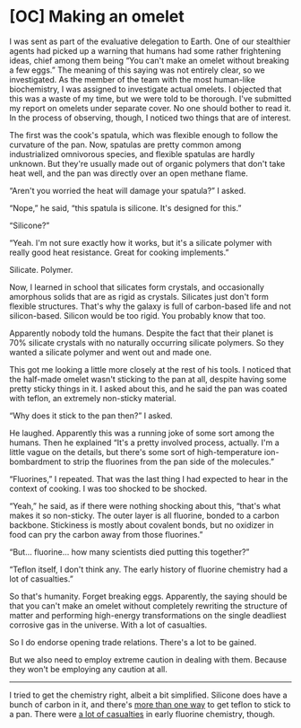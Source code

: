 # [OC] Making an omelet

I was sent as part of the evaluative delegation to Earth.  One of our stealthier agents had picked up a warning that humans had some rather frightening ideas, chief among them being “You can't make an omelet without breaking a few eggs.”  The meaning of this saying was not entirely clear, so we investigated.  As the member of the team with the most human-like biochemistry, I was assigned to investigate actual omelets.  I objected that this was a waste of my time, but we were told to be thorough.  I've submitted my report on omelets under separate cover.  No one should bother to read it.  In the process of observing, though, I noticed two things that are of interest.

The first was the cook's spatula, which was flexible enough to follow the curvature of the pan.  Now, spatulas are pretty common among industrialized omnivorous species, and flexible spatulas are hardly unknown.  But they're usually made out of organic polymers that don't take heat well, and the pan was directly over an open methane flame.

“Aren't you worried the heat will damage your spatula?” I asked.

“Nope,” he said, “this spatula is silicone.  It's designed for this.”

“Silicone?”

“Yeah.  I'm not sure exactly how it works, but it's a silicate polymer with really good heat resistance.  Great for cooking implements.”

Silicate.  Polymer.

Now, I learned in school that silicates form crystals, and occasionally amorphous solids that are as rigid as crystals.  Silicates just don't form flexible structures.  That's why the galaxy is full of carbon-based life and not silicon-based.  Silicon would be too rigid.  You probably know that too.

Apparently nobody told the humans.  Despite the fact that their planet is 70% silicate crystals with no naturally occurring silicate polymers.  So they wanted a silicate polymer and went out and made one.

This got me looking a little more closely at the rest of his tools.  I noticed that the half-made omelet wasn't sticking to the pan at all, despite having some pretty sticky things in it.  I asked about this, and he said the pan was coated with teflon, an extremely non-sticky material.

“Why does it stick to the pan then?” I asked.

He laughed.  Apparently this was a running joke of some sort among the humans.  Then he explained “It's a pretty involved process, actually.  I'm a little vague on the details, but there's some sort of high-temperature ion-bombardment to strip the fluorines from the pan side of the molecules.”

“Fluorines,” I repeated.  That was the last thing I had expected to hear in the context of cooking.  I was too shocked to be shocked.

“Yeah,” he said, as if there were nothing shocking about this, “that's what makes it so non-sticky.  The outer layer is all fluorine, bonded to a carbon backbone.  Stickiness is mostly about covalent bonds, but no oxidizer in food can pry the carbon away from those fluorines.”

“But... fluorine... how many scientists died putting this together?”

“Teflon itself, I don't think any.  The early history of fluorine chemistry had a lot of casualties.”

So that's humanity.  Forget breaking eggs.  Apparently, the saying should be that you can't make an omelet without completely rewriting the structure of matter and performing high-energy transformations on the single deadliest corrosive gas in the universe.  With a lot of casualties.

So I do endorse opening trade relations.  There's a lot to be gained.

But we also need to employ extreme caution in dealing with them.  Because they won't be employing any caution at all.

*****

I tried to get the chemistry right, albeit a bit simplified.  Silicone does have a bunch of carbon in it, and there's [more than one way](http://www.scientificamerican.com/article/if-nothing-sticks-to-tefl/) to get teflon to stick to a pan.  There were [a lot of casualties](http://www.lateralscience.co.uk/Fluorine/Fluorine.html) in early fluorine chemistry, though.